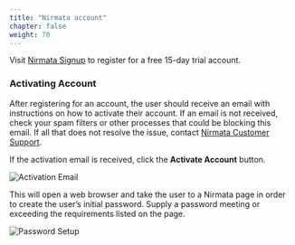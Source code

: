 ```yaml
---
title: "Nirmata account" 
chapter: false
weight: 70
---
```


Visit [Nirmata Signup](https://nirmata.io/security/signup.html) to register for a free 15-day trial account.

### Activating Account

After registering for an account, the user should receive an email with instructions on how to activate their account. If an email is not received, check your spam filters or other processes that could be blocking this email. If all that does not resolve the issue, contact [Nirmata Customer Support](https://nirmata.com/contact-us).

If the activation email is received, click the **Activate Account** button.

![Activation Email](/images/activation-email.jpg "width=100")

This will open a web browser and take the user to a Nirmata page in order to create the user’s initial password. Supply a password meeting or exceeding the requirements listed on the page.

![Password Setup](/images/password.jpg)